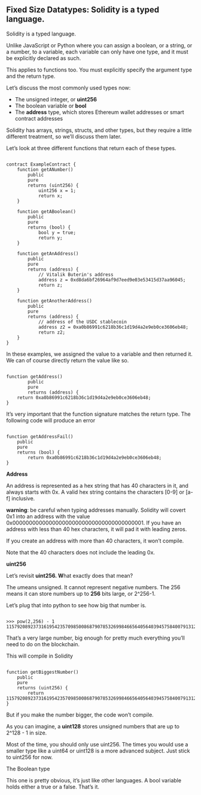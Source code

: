 ## Fixed Size Datatypes: Solidity is a typed language.

Solidity is a typed language.

Unlike JavaScript or Python where you can assign a boolean, or a string, or a number, to a variable, each variable can only have one type, and it must be explicitly declared as such.

This applies to functions too. You must explicitly specify the argument type and the return type.

Let’s discuss the most commonly used types now:

- The unsigned integer, or **uint256**
- The boolean variable or **bool**
- The **address** type, which stores Ethereum wallet addresses or smart contract addresses

Solidity has arrays, strings, structs, and other types, but they require a little different treatment, so we’ll discuss them later.

Let’s look at three different functions that return each of these types.

```solidity

contract ExampleContract {
    function getANumber()
        public
        pure
        returns (uint256) {
            uint256 x = 1;
            return x;
    }

    function getABoolean()
        public
        pure
        returns (bool) {
            bool y = true;
            return y;
    }

    function getAnAddress()
        public
        pure
        returns (address) {
            // Vitalik Buterin's address
            address z = 0xd8da6bf26964af9d7eed9e03e53415d37aa96045;
            return z;
    }

    function getAnotherAddress()
        public
        pure
        returns (address) {
            // address of the USDC stablecoin
            address z2 = 0xa0b86991c6218b36c1d19d4a2e9eb0ce3606eb48;
            return z2;
    }
}

```

In these examples, we assigned the value to a variable and then returned it. We can of course directly return the value like so.

```solidity

function getAddress() 
        public 
        pure 
        returns (address) {
    return 0xa0b86991c6218b36c1d19d4a2e9eb0ce3606eb48;
}
```

It’s very important that the function signature matches the return type. The following code will produce an error

```solidity

function getAddressFail()
    public
    pure
    returns (bool) {
        return 0xa0b86991c6218b36c1d19d4a2e9eb0ce3606eb48;
}
```

**Address**

An address is represented as a hex string that has 40 characters in it, and always starts with 0x. A valid hex string contains the characters [0-9] or [a-f] inclusive.

**warning**: be careful when typing addresses manually. Solidity will covert 0x1 into an address with the value 0x0000000000000000000000000000000000000001. If you have an address with less than 40 hex characters, it will pad it with leading zeros.

If you create an address with more than 40 characters, it won’t compile.

Note that the 40 characters does not include the leading 0x.

**uint256**

Let’s revisit **uint256. W**hat exactly does that mean?

The *u*means unsigned. It cannot represent negative numbers. The 256 means it can store numbers up to **256** bits large, or 2^256-1.

Let’s plug that into python to see how big that number is.

```solidity

>>> pow(2,256) - 1
115792089237316195423570985008687907853269984665640564039457584007913129639935
```

That’s a very large number, big enough for pretty much everything you’ll need to do on the blockchain.

This will compile in Solidity

```solidity

function getBiggestNumber()
    public
    pure
    returns (uint256) {
        return 115792089237316195423570985008687907853269984665640564039457584007913129639935;
}

```

But if you make the number bigger, the code won’t compile.

As you can imagine, a **uint128** stores unsigned numbers that are up to 2^128 - 1 in size.

Most of the time, you should only use uint256. The times you would use a smaller type like a uint64 or uint128 is a more advanced subject. Just stick to uint256 for now.

The Boolean type

This one is pretty obvious, it’s just like other languages. A bool variable holds either a true or a false. That’s it.
